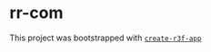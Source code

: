 # rr-com

This project was bootstrapped with [`create-r3f-app`](https://github.com/utsuboco/create-r3f-app)